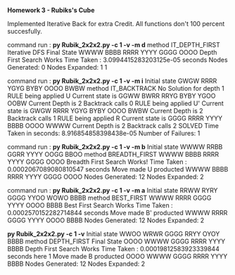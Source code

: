 **Homework 3 - Rubiks's Cube**

Implemented Iterative Back for extra Credit.
All functions don't 100 percent succesfully. 

command run : **py Rubik_2x2x2.py -c 1 -v -m d**
method IT_DEPTH_FIRST
Iterative DFS
Final State WWWW BBBB RRRR YYYY GGGG OOOO 
Depth First Search Works
Time Taken :  3.0994415283203125e-05 seconds
Nodes Generated: 0
Nodes Expanded: 1
1


command run : **py Rubik_2x2x2.py -c 1 -v -m i**
Initial state GWGW RRRR YGYG BYBY OOOO BWBW 
method IT_BACKTRACK
No Solution for depth 1
RULE being applied U
Current state is GGWW BWRR RRYG BYBY YGOO OOBW
Current Depth is 2
Backtrack calls 0
RULE being applied U'
Current state is GWGW RRRR YGYG BYBY OOOO BWBW
Current Depth is 2
Backtrack calls 1
RULE being applied R
Current state is GGGG RRRR YYYY BBBB OOOO WWWW
Current Depth is 2
Backtrack calls 2
SOLVED
Time Taken in seconds: 8.916854858398438e-05
Number of Failures: 1



command run : **py Rubik_2x2x2.py -c 1 -v -m b**
Initial state WWWW RRBB GGRR YYYY OOGG BBOO 
method BREADTH_FIRST
WWWW BBBB RRRR YYYY GGGG OOOO 
Breadth First Search Works!
Time Taken :  0.0002067089080810547 seconds
Move made U producted WWWW BBBB RRRR YYYY GGGG OOOO 
Nodes Generated: 12
Nodes Expanded: 2


command run : **py Rubik_2x2x2.py -c 1 -v -m a**
Initial state RRWW RYRY GGGG YYOO WOWO BBBB 
method BEST_FIRST
WWWW RRRR GGGG YYYY OOOO BBBB 
Best First Search Works
Time Taken :  0.0002570152282714844 seconds
Move made B' producted WWWW RRRR GGGG YYYY OOOO BBBB 
Nodes Generated: 12
Nodes Expanded: 2


**py Rubik_2x2x2.py -c 1 -v**
Initial state WWOO WRWR GGGG RRYY OYOY BBBB 
method DEPTH_FIRST
Final State OOOO WWWW GGGG RRRR YYYY BBBB 
Depth First Search Works
Time Taken :  0.00019812583923339844 seconds
here 1
Move made B producted OOOO WWWW GGGG RRRR YYYY BBBB 
Nodes Generated: 12
Nodes Expanded: 2